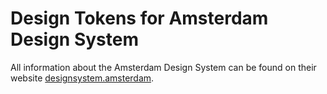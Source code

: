 # Design Tokens for Amsterdam Design System

All information about the Amsterdam Design System can be found on their website [designsystem.amsterdam](https://designsystem.amsterdam/).
